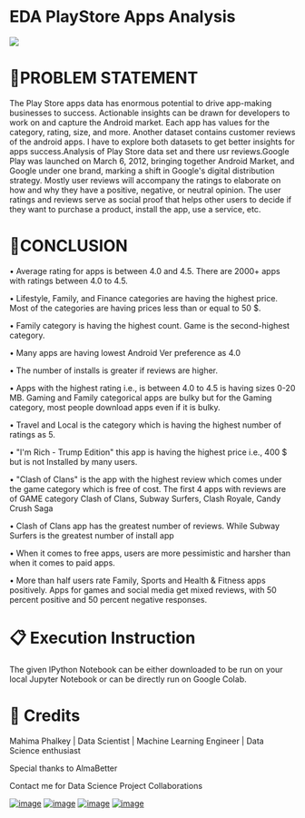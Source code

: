 # EDA PlayStore Apps Analysis

![](![image](https://user-images.githubusercontent.com/48561668/203239866-bdd10afc-c022-4e92-9b0b-7e8ae857b3b2.png))

# 📖PROBLEM STATEMENT

The Play Store apps data has enormous potential to drive app-making businesses to success. Actionable insights can be drawn for developers to work on and capture the Android market. Each app has values for the category, rating, size, and more. Another dataset contains customer reviews of the android apps. I have to explore both datasets to get better insights for apps success.Analysis of Play Store data set and there usr reviews.Google Play was launched on March 6, 2012, bringing together Android Market, and Google under one brand, marking a shift in Google's digital distribution strategy. Mostly user reviews will accompany the ratings to elaborate on how and why they have a positive, negative, or neutral opinion. The user ratings and reviews serve as social proof that helps other users to decide if they want to purchase a product, install the app, use a service, etc.


# 📖CONCLUSION

•	Average rating for apps is between 4.0 and 4.5. There are 2000+ apps with ratings between 4.0 to 4.5.

•	Lifestyle, Family, and Finance categories are having the highest price. Most of the categories are having prices less than or equal to 50 $.

•	Family category is having the highest count. Game is the second-highest category.

•	Many apps are having lowest Android Ver preference as 4.0

•	The number of installs is greater if reviews are higher.

•	Apps with the highest rating i.e., is between 4.0 to 4.5 is having sizes 0-20 MB. Gaming and Family categorical apps are bulky but for the Gaming category, most people download apps even if it is bulky.

•	Travel and Local is the category which is having the highest number of ratings as 5.

•	"I'm Rich - Trump Edition" this app is having the highest price i.e., 400 $ but is not Installed by many users.

•	"Clash of Clans" is the app with the highest review which comes under the game category which is free of cost. The first 4 apps with reviews are of GAME category Clash of Clans, Subway Surfers, Clash Royale, Candy Crush Saga

•	Clash of Clans app has the greatest number of reviews. While Subway Surfers is the greatest number of install app

•	When it comes to free apps, users are more pessimistic and harsher than when it comes to paid apps.

•	More than half users rate Family, Sports and Health & Fitness apps positively. Apps for games and social media get mixed reviews, with 50 percent positive and 50 percent negative responses.

# 📋 Execution Instruction
The given IPython Notebook can be either downloaded to be run on your local Jupyter Notebook or can be directly run on Google Colab.

# 📜 Credits
Mahima Phalkey | Data Scientist | Machine Learning Engineer | Data Science enthusiast

Special thanks to AlmaBetter

Contact me for Data Science Project Collaborations

[![image](https://user-images.githubusercontent.com/95841292/202914376-d5a83f3d-110a-4476-896e-1da078b185dc.png)](https://www.linkedin.com/in/mahima-phalkey/) [![image](https://user-images.githubusercontent.com/95841292/202914715-787f6ae3-d9f6-491c-9cae-c717131ddebd.png)](https://github.com/Mahima2208) [![image](https://user-images.githubusercontent.com/95841292/202914883-bce71634-6c2b-4305-8020-4b240cb76e41.png)](https://medium.com/@mahimaphalkey) [![image](https://user-images.githubusercontent.com/95841292/202914940-5d5eba71-e45d-4e95-8dfe-65e45d255aec.png)](https://drive.google.com/file/d/1Xi9oBrCjMc3QPGAhFdfO5rnMUssLa7Hw/view?usp=sharing)

